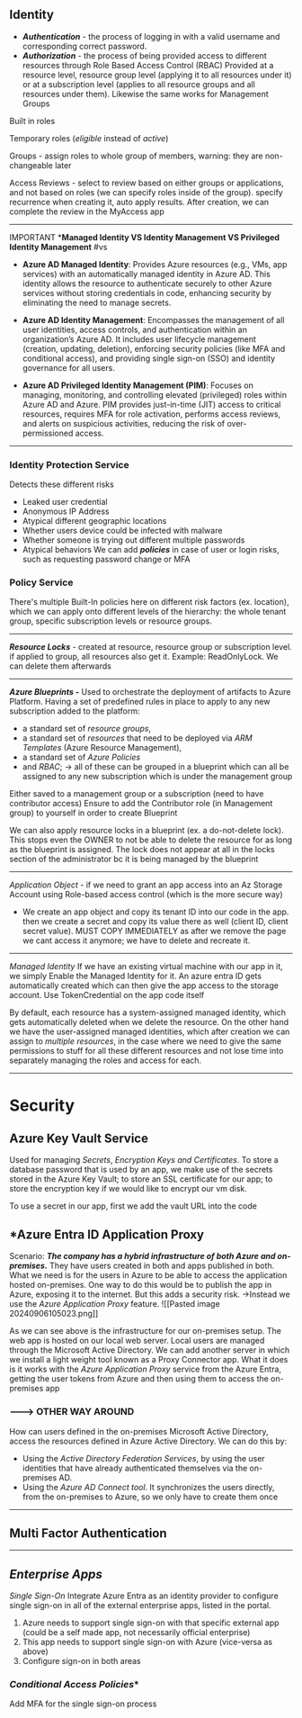 **Identity**
--
- ***Authentication*** - the process of logging in with a valid username and corresponding correct password.
- ***Authorization*** - the process of being provided access to different resources through Role Based Access Control (RBAC)
	 Provided at a resource level, resource group level (applying it to all resources under it) or at a subscription level (applies to all resource groups and all resources under them). Likewise the same works for Management Groups

Built in roles

Temporary roles (*eligible* instead of *active*)

Groups - assign roles to whole group of members, warning: they are non-changeable later

Access Reviews - select to review based on either groups or applications, and not based on roles (we can specify roles inside of the group). specify recurrence when creating it, auto apply results. After creation, we can complete the review in the MyAccess app

---
IMPORTANT    ***Managed Identity VS Identity Management VS Privileged Identity Management**
#vs
- **Azure AD Managed Identity**: Provides Azure resources (e.g., VMs, app services) with an automatically managed identity in Azure AD. This identity allows the resource to authenticate securely to other Azure services without storing credentials in code, enhancing security by eliminating the need to manage secrets.
    
- **Azure AD Identity Management**: Encompasses the management of all user identities, access controls, and authentication within an organization’s Azure AD. It includes user lifecycle management (creation, updating, deletion), enforcing security policies (like MFA and conditional access), and providing single sign-on (SSO) and identity governance for all users.
    
- **Azure AD Privileged Identity Management (PIM)**: Focuses on managing, monitoring, and controlling elevated (privileged) roles within Azure AD and Azure. PIM provides just-in-time (JIT) access to critical resources, requires MFA for role activation, performs access reviews, and alerts on suspicious activities, reducing the risk of over-permissioned access.
---
### Identity Protection Service

Detects these different risks 
- Leaked user credential
- Anonymous IP Address
- Atypical different geographic locations
- Whether users device could be infected with malware
- Whether someone is trying out different multiple passwords
- Atypical behaviors
We can add ***policies*** in case of user or login risks, such as requesting password change or MFA

### Policy Service

There's multiple Built-In policies here on different risk factors (ex. location), which we can apply onto different levels of the hierarchy: the whole tenant group, specific subscription levels or resource groups. 

-----------

***Resource Locks*** - created at resource, resource group or subscription level. if applied to group, all resources also get it. Example: ReadOnlyLock. We can delete them afterwards

------
***Azure Blueprints -*** Used to orchestrate the deployment of artifacts to Azure Platform. Having a set of predefined rules in place to apply to any new subscription added to the platform: 
- a standard set of *resource groups*, 
- a standard set of *resources* that need to be deployed via *ARM Templates* (Azure Resource Management), 
- a standard set of *Azure Policies* 
- and *RBAC*; 
  -> all of these can be grouped in a blueprint which can all be assigned to any new subscription which is under the management group 

Either saved to a management group or a subscription (need to have contributor access)
Ensure to add the Contributor role (in Management group) to yourself in order to create Blueprint

We can also apply resource locks in a blueprint (ex. a do-not-delete lock). This stops even the OWNER to not be able to delete the resource for as long as the blueprint is assigned. The lock does not appear at all in the locks section of the administrator bc it is being managed by the blueprint

---
*Application Object* - if we need to grant an app access into an Az Storage Account using Role-based access control (which is the more secure way)
- We create an app object and copy its tenant ID into our code in the app. then we create a secret and copy its value there as well (client ID, client secret value). MUST COPY IMMEDIATELY as after we remove the page we cant access it anymore; we have to delete and recreate it.

---
*Managed Identity*
If we have an existing virtual  machine with our app in it, we simply Enable the Managed Identity for it. An azure entra ID gets automatically created which can then give the app access to the storage account. Use TokenCredential on the app code itself

By default, each resource has a system-assigned managed identity, which gets automatically deleted when we delete the resource. 
On the other hand we have the user-assigned managed identities, which after creation we can assign to *multiple resources*, in the case where we need to give the same permissions to stuff for all these different resources and not lose time into separately managing the roles and access for each.

---
# Security

Azure Key Vault Service
--
Used for managing *Secrets*, *Encryption Keys and Certificates*. 
To store a database password that is used by an app, we make use of the secrets stored in the Azure Key Vault; to store an SSL certificate for our app; to store the encryption key if we would like to encrypt our vm disk.

To use a secret in our app, first we add the vault URL into the code


*Azure Entra ID Application Proxy
--
Scenario: ***The company has a hybrid infrastructure of both Azure and on-premises.*** They have users created in both and apps published in both. What we need is for the users in Azure to be able to access the application hosted on-premises. One way to do this would be to publish the app in Azure, exposing it to the internet. But this adds a security risk. 
->Instead we use the *Azure Application Proxy* feature.
![[Pasted image 20240906105023.png]]

As we can see above is the infrastructure for our on-premises setup. The web app is hosted on our local web server. Local users are managed through the Microsoft Active Directory. We can add another server in which we install a light weight tool known as a Proxy Connector app. What it does is it works with the *Azure Application Proxy* service from the Azure Entra, getting the user tokens from Azure and then using them to access the on-premises app

### ---> OTHER WAY AROUND 

How can users defined in the on-premises Microsoft Active Directory, access the resources defined in Azure Active Directory. We can do this by:
- Using the *Active Directory Federation Services*, by using the user identities that have already authenticated themselves via the on-premises AD. 
- Using the *Azure AD Connect tool*. It synchronizes the users directly, from the on-premises to Azure, so we only have to create them once




---
Multi Factor Authentication
--
---
*Enterprise Apps*
--
*Single Sign-On*
Integrate Azure Entra as an identity provider to configure single sign-on in all of the external enterprise apps, listed in the portal.
1. Azure needs to support single sign-on with that specific external app (could be a self made app, not necessarily official enterprise)
2. This app needs to support single sign-on with Azure (vice-versa as above)
3. Configure sign-on in both areas

### *Conditional Access Policies**
Add MFA for the single sign-on process 